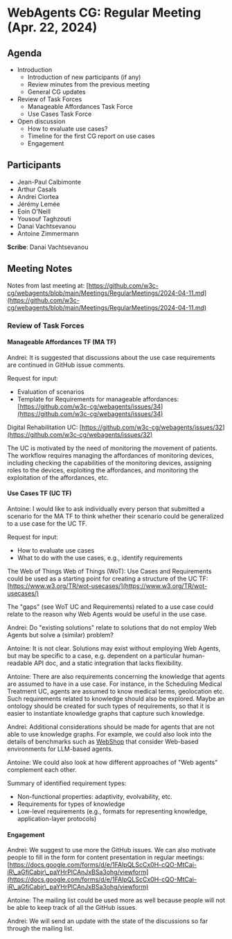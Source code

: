 
# WebAgents CG: Regular Meeting (Apr. 22, 2024)

## Agenda
   * Introduction
       * Introduction of new participants (if any)
       * Review minutes from the previous meeting
       * General CG updates
   * Review of Task Forces
       * Manageable Affordances Task Force
       * Use Cases Task Force
   * Open discussion
       * How to evaluate use cases?
       * Timeline for the first CG report on use cases
       * Engagement

## Participants
   * Jean-Paul Calbimonte
   * Arthur Casals
   * Andrei Ciortea
   * Jérémy Lemée
   * Eoin O'Neill
   * Yousouf Taghzouti
   * Danai Vachtsevanou
   * Antoine Zimmermann

**Scribe**: Danai Vachtsevanou

## Meeting Notes

Notes from last meeting at: [https://github.com/w3c-cg/webagents/blob/main/Meetings/RegularMeetings/2024-04-11.md](https://github.com/w3c-cg/webagents/blob/main/Meetings/RegularMeetings/2024-04-11.md)

### Review of Task Forces

#### Manageable Affordances TF (MA TF) 

Andrei: It is suggested that discussions about the use case requirements are continued in GitHub issue comments.

Request for input:
- Evaluation of scenarios
- Template for Requirements for manageable affordances: [https://github.com/w3c-cg/webagents/issues/34](https://github.com/w3c-cg/webagents/issues/34)

Digital Rehabilitation UC: [https://github.com/w3c-cg/webagents/issues/32](https://github.com/w3c-cg/webagents/issues/32)

The UC is motivated by the need of monitoring the movement of patients. The workflow requires managing the affordances of monitoring devices, including checking the capabilities of the monitoring devices, assigning roles to the devices, exploiting the affordances, and monitoring the exploitation of the affordances, etc.

#### Use Cases TF (UC TF) 

Antoine: I would like to ask individually every person that submitted a scenario for the MA TF to think whether their scenario could be generalized to a use case for the UC TF.

Request for input:
- How to evaluate use cases
- What to do with the use cases, e.g., identify requirements

The Web of Things Web of Things (WoT): Use Cases and  Requirements could be used as a starting point for creating a structure of the UC TF: [https://www.w3.org/TR/wot-usecases/](https://www.w3.org/TR/wot-usecases/)

The "gaps" (see WoT UC and Requirements) related to a use case could relate to the reason why Web Agents would be useful in the use case. 

Andrei: Do "existing solutions" relate to solutions that do not employ Web Agents but solve a (similar) problem?

Antoine: It is not clear. Solutions may exist without employing Web Agents, but may be specific to a case, e.g. dependent on a particular human-readable API doc, and a static integration that lacks flexibility.

Antoine: There are also requirements concerning the knowledge that agents are assumed to have in a use case. For instance, in the Scheduling Medical Treatment UC, agents are assumed to know medical terms, geolocation etc. Such requirements related to knowledge should also be explored. Maybe an ontology should be created for such types of requirements, so that it is easier to instantiate knowledge graphs that capture such knowledge.

Andrei: Additional considerations should be made for agents that are not able to use knowledge graphs. For example, we could also look into the details of benchmarks such as [WebShop](https://github.com/princeton-nlp/WebShop) that consider Web-based environments for LLM-based agents.

Antoine: We could also look at how different approaches of "Web agents" complement each other. 

Summary of identified requirement types:
- Non-functional properties: adaptivity, evolvability, etc.
- Requirements for types of knowledge
- Low-level requirements (e.g., formats for representing knowledge, application-layer protocols) 

#### Engagement

Andrei: We suggest to use more the GitHub issues. We can also motivate people to fill in the form for content presentation in regular meetings: [https://docs.google.com/forms/d/e/1FAIpQLScCx0H-cQO-MtCai-iR\_aGfiCabjr\_paYHrPlCAnJxBSa3ohg/viewform](https://docs.google.com/forms/d/e/1FAIpQLScCx0H-cQO-MtCai-iR\_aGfiCabjr\_paYHrPlCAnJxBSa3ohg/viewform)

Antoine: The mailing list could be used more as well because people will not be able to keep track of all the GitHub issues.

Andrei: We will send an update with the state of the discussions so far through the mailing list.
